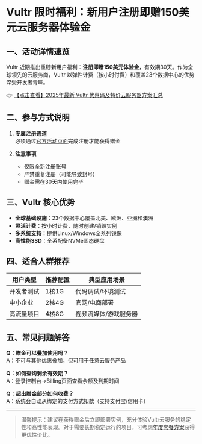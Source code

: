 # Vultr 限时福利：新用户注册即赠150美元云服务器体验金

## 一、活动详情速览

Vultr 近期推出重磅新用户福利：**注册即赠150美元体验金**，有效期30天。作为全球领先的云服务商，Vultr 以弹性计费（按小时付费）和覆盖23个数据中心的优势深受开发者青睐。

👉 [【点击查看】2025年最新 Vultr 优惠码及特价云服务器方案汇总](https://bit.ly/VuLtr)

## 二、参与方式说明

1. **专属注册通道**  
   必须通过[官方活动页面](https://bit.ly/VuLtr)完成注册才能获得赠金

2. **注意事项**  
   - 仅限全新注册账号
   - 严禁重复注册（可能导致封号）
   - 赠金需在30天内使用完毕

## 三、Vultr 核心优势

- **全球基础设施**：23个数据中心覆盖北美、欧洲、亚洲和澳洲
- **灵活计费**：按小时计费，随时创建/销毁实例
- **多系统支持**：提供Linux/Windows全系列镜像
- **高性能SSD**：全系配备NVMe固态硬盘

## 四、适合人群推荐

| 用户类型 | 推荐配置 | 典型应用场景 |
|---------|---------|-------------|
| 开发者测试 | 1核1G | 代码调试/环境测试 |
| 中小企业 | 2核4G | 官网/电商部署 |
| 高流量项目 | 4核8G | 视频流媒体/游戏服务器 |

## 五、常见问题解答

**Q：赠金可以叠加使用吗？**  
A：不可与其他优惠叠加，但可用于任意云服务产品

**Q：如何查询剩余有效期？**  
A：登录控制台→Billing页面查看余额及到期时间

**Q：超出赠金部分如何收费？**  
A：系统会自动从绑定的支付方式扣款（支持支付宝/信用卡）

---

> 温馨提示：建议在获得赠金后立即部署实例，充分体验Vultr云服务的稳定性和高性能表现。对于需要长期稳定运行的项目，可考虑[年度套餐方案](https://bit.ly/VuLtr)获得更优性价比。